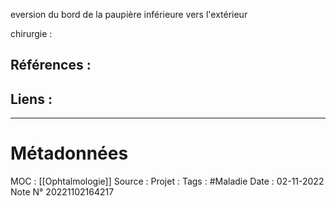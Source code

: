 eversion du bord de la paupière inférieure vers l'extérieur

chirurgie : 

## Références :
>
 

## Liens :




***
# Métadonnées
MOC : [[Ophtalmologie]]
Source :
Projet :
Tags : #Maladie 
Date : 02-11-2022
Note N° 20221102164217